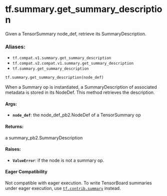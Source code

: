 <div itemscope itemtype="http://developers.google.com/ReferenceObject">
<meta itemprop="name" content="tf.summary.get_summary_description" />
<meta itemprop="path" content="Stable" />
</div>

# tf.summary.get_summary_description

Given a TensorSummary node_def, retrieve its SummaryDescription.

### Aliases:

* `tf.compat.v1.summary.get_summary_description`
* `tf.compat.v2.compat.v1.summary.get_summary_description`
* `tf.summary.get_summary_description`

``` python
tf.summary.get_summary_description(node_def)
```

<!-- Placeholder for "Used in" -->

When a Summary op is instantiated, a SummaryDescription of associated
metadata is stored in its NodeDef. This method retrieves the description.

#### Args:


* <b>`node_def`</b>: the node_def_pb2.NodeDef of a TensorSummary op


#### Returns:

a summary_pb2.SummaryDescription



#### Raises:


* <b>`ValueError`</b>: if the node is not a summary op.



#### Eager Compatibility
Not compatible with eager execution. To write TensorBoard
summaries under eager execution, use <a href="../../tf/contrib/summary.md"><code>tf.contrib.summary</code></a> instead.


